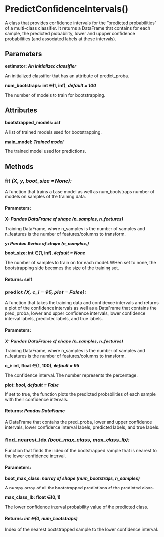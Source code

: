 # PredictConfidenceIntervals()

A class that provides confidence intervals for the "predicted probabilities" of a multi-class classifier. It returns a DataFrame that contains for each sample, the predicted probability, lower and uppper confidence probabilities (and associated labels at these intervals).

## Parameters

<b> estimator: </b> ***An initialized classifier***

An initialized classifier that has an attribute of predict_proba.

<b> num_bootstraps: </b> **int $\in$(1, inf)**, ***default = 100***

The number of models to train for bootstrapping.

## Attributes

<b>bootstrapped_models: </b> ***list***

A list of trained models used for bootstrapping.

<b>main_model: </b> ***Trained model***

The trained model used for predictions.

## Methods
        
### fit <i>(X, y, boot_size = None):</i>
A function that trains a base model as well as num_bootstraps number of models on samples of the training data.

#### Parameters: 
<b> X: </b> ***Pandas DataFrame of shape (n_samples, n_features)***

Training DataFrame, where n_samples is the number of samples and n_features is the number of features/columns to transform.

<b> y: </b> ***Pandas Series of shape (n_samples,)***

<b> boot_size: </b> **int $\in$(1, inf)**, ***default = None***
        
The number of samples to train on for each model. WHen set to none, the bootstrapping side becomes the size of the training set.

#### Returns: self

### predict <i>(X, c_i = 95, plot = False):</i>
A function that takes the training data and confidence intervals and returns a plot of the confidence intervals as well as a DataFrame that contains the pred_proba, lower and upper confidence intervals, lower confidence interval labels, predicted labels, and true labels.

#### Parameters: 
<b> X: </b> ***Pandas DataFrame of shape (n_samples, n_features)***

Training DataFrame, where n_samples is the number of samples and n_features is the number of features/columns to transform.

<b> c_i: </b> **int, float $\in$(1, 100)**, ***default = 95***
        
The confidence interval. The number represents the percentage.

<b> plot: </b> ***bool, default = False***
        
If set to true, the function plots the predicted probabilities of each sample with their confidence intervals. 

#### Returns: <i>Pandas DataFrame</i>

A DataFrame that contains the pred_proba, lower and upper confidence intervals, lower confidence interval labels, predicted labels, and true labels.
   
### find_nearest_idx <i>(boot_max_class, max_class_lb):</i>
Function that finds the index of the bootstrapped sample that is nearest to the lower confidence interval.

#### Parameters: 
<b> boot_max_class: </b> ***narray of shape (num_bootstraps, n_samples)***

A numpy array of all the bootstrapped predictions of the predicted class.

<b> max_class_lb: </b> **float $\in$(0, 1)**
        
The lower confidence interval probability value of the predicted class.

#### Returns: <i>int $\in$(0, num_bootstraps)</i>
Index of the nearest bootstrapped sample to the lower confidence interval.
        
